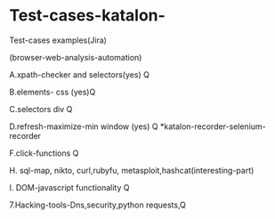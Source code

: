 # Test-cases-katalon-
Test-cases examples(Jira)

(browser-web-analysis-automation)

A.xpath-checker and selectors(yes) Q

B.elements- css (yes)Q

C.selectors div Q

D.refresh-maximize-min window (yes) Q *katalon-recorder-selenium-recorder

F.click-functions Q

H. sql-map, nikto, curl,rubyfu, metasploit,hashcat(interesting-part)

I. DOM-javascript functionality Q

7.Hacking-tools-Dns,security,python requests,Q
